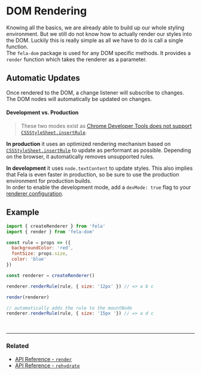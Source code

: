 # DOM Rendering

Knowing all the basics, we are already able to build up our whole styling environment. But we still do not know how to actually render our styles into the DOM. Luckily this is really simple as all we have to do is call a single function.<br>
The `fela-dom` package is used for any DOM specific methods.
It provides a `render` function which takes the renderer as a parameter.

## Automatic Updates
Once rendered to the DOM, a change listener will subscribe to changes. The DOM nodes will automatically be updated on changes.

#### Development vs. Production
> These two modes exist as [Chrome Developer Tools does not support `CSSStyleSheet.insertRule`](https://bugs.chromium.org/p/chromium/issues/detail?id=387952).

**In production** it uses an optimized rendering mechanism based on [`CSSStyleSheet.insertRule`](https://developer.mozilla.org/en-US/docs/Web/api/CSSStyleSheet/insertRule) to update as performant as possible. Depending on the browser, it automatically removes unsupported rules.

**In development** it uses `node.textContent` to update styles. This also implies that Fela is even faster in production, so be sure to use the production environment for production builds.<br>
In order to enable the development mode, add a `devMode: true` flag to your [renderer configuration](RendererConfiguration.md).

## Example

```javascript
import { createRenderer } from 'fela'
import { render } from 'fela-dom'

const rule = props => ({
  backgroundColor: 'red',
  fontSize: props.size,
  color: 'blue'
})

const renderer = createRenderer()

renderer.renderRule(rule, { size: '12px' }) // => a b c

render(renderer)

// automatically adds the rule to the mountNode
renderer.renderRule(rule, { size: '15px '}) // => a d c
```

<br>

---

### Related
* [API Reference - `render`](../api/fela-dom/render.md)
* [API Reference - `rehydrate`](../api/fela-dom/rehydrate.md)
